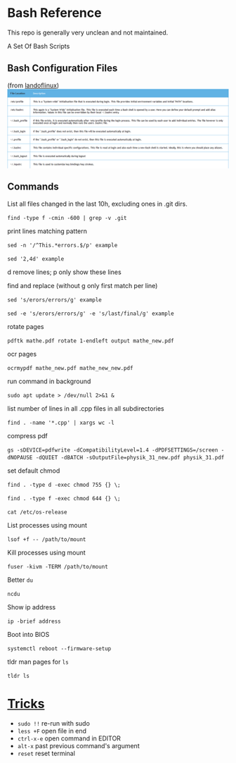 # Bash Reference

This repo is generally very unclean and not maintained.

A Set Of Bash Scripts

## Bash Configuration Files
(from [landoflinux](http://www.landoflinux.com/linux_bash_configuration_files.html))
<img align="center" src="config_files.png">

## Commands

List all files changed in the last 10h, excluding ones in .git dirs.

`find -type f -cmin -600 | grep -v .git`

print lines matching pattern

`sed -n '/^This.*errors.$/p' example`

`sed '2,4d' example`

d remove lines; p only show these lines

find and replace (without g only first match per line)

`sed 's/erors/errors/g' example`

`sed -e 's/erors/errors/g' -e 's/last/final/g' example`

rotate pages

`pdftk mathe.pdf rotate 1-endleft output mathe_new.pdf`

ocr pages

`ocrmypdf mathe_new.pdf mathe_new_new.pdf`

run command in background

`sudo apt update > /dev/null 2>&1 &`

list number of lines in all .cpp files in all subdirectories

`find . -name '*.cpp' | xargs wc -l`

compress pdf

`gs -sDEVICE=pdfwrite -dCompatibilityLevel=1.4 -dPDFSETTINGS=/screen -dNOPAUSE -dQUIET -dBATCH -sOutputFile=physik_31_new.pdf physik_31.pdf`

set default chmod

`find . -type d -exec chmod 755 {} \;`

`find . -type f -exec chmod 644 {} \;`

`cat /etc/os-release`

List processes using mount

`lsof +f -- /path/to/mount`

Kill processes using mount

`fuser -kivm -TERM /path/to/mount`

Better `du`

`ncdu`

Show ip address

`ip -brief address`

Boot into BIOS

`systemctl reboot --firmware-setup`

tldr man pages for `ls`

`tldr ls`

# [Tricks](https://youtu.be/V8EUdia_kOE)

- `sudo !!` re-run with sudo
- `less +F` open file in end
- `ctrl-x-e` open command in EDITOR
- `alt-x` past previous command's argument
- `reset` reset terminal

